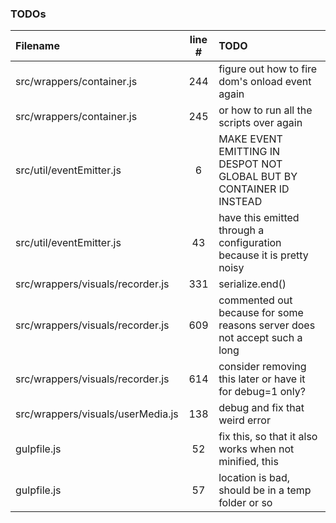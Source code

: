 ### TODOs
| Filename | line # | TODO
|:------|:------:|:------
| src/wrappers/container.js | 244 | figure out how to fire dom's onload event again
| src/wrappers/container.js | 245 | or how to run all the scripts over again
| src/util/eventEmitter.js | 6 | MAKE EVENT EMITTING IN DESPOT NOT GLOBAL BUT BY CONTAINER ID INSTEAD
| src/util/eventEmitter.js | 43 | have this emitted through a configuration because it is pretty noisy
| src/wrappers/visuals/recorder.js | 331 | serialize.end()
| src/wrappers/visuals/recorder.js | 609 | commented out because for some reasons server does not accept such a long
| src/wrappers/visuals/recorder.js | 614 | consider removing this later or have it for debug=1 only?
| src/wrappers/visuals/userMedia.js | 138 | debug and fix that weird error
| gulpfile.js | 52 | fix this, so that it also works when not minified, this
| gulpfile.js | 57 | location is bad, should be in a temp folder or so
